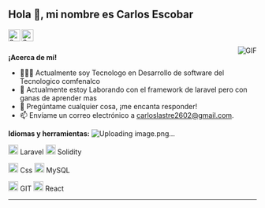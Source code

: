 <h2 title="hehehe"> Hola 👋, mi nombre es Carlos Escobar  </h2>

<a href="https://www.linkedin.com/in/carlos-d-escobar-lastre-b932b0274/">
  <img align="left" alt="Sanskar's LinkedIn" width="24px" src="https://img.icons8.com/nolan/96/linkedin.png" />
</a>
<a href="https://www.instagram.com/j.sanskarr/">
  <img align="left" alt="Sanskar's Instagram" width="24px" src="https://img.icons8.com/nolan/96/instagram-new.png" />
</a>





<br />
<br />


 

  <img align="right" alt="GIF" src="https://media.giphy.com/media/LmNwrBhejkK9EFP504/giphy.gif" />

**¡Acerca de mí!**

- 👨🏽‍💻 Actualmente soy Tecnologo en Desarrollo de software del Tecnologico comfenalco
- 🌱 Actualmente estoy Laborando con el framework de laravel pero con ganas de aprender mas 
- 💬 Pregúntame cualquier cosa, ¡me encanta responder!
- 📫 Envíame un correo electrónico a [carloslastre2602@gmail.com](mailto:carloslastre2602@gmail.com).



**Idiomas y herramientas:**
![Uploading image.png…]()


<code><img height="20" src="https://img.icons8.com/nolan/96/laravel.png"></code> Laravel
<code><img height="20" src="https://img.icons8.com/nolan/96/ethereum.png"></code> Solidity

<code><img height="20" src="https://img.icons8.com/nolan/96/css3.png"></code> Css
<code><img height="20" src="https://img.icons8.com/nolan/96/sql.png"></code> MySQL

<code><img height="20" src="https://img.icons8.com/nolan/96/git.png"></code> GIT
<code><img height="20" src="https://img.icons8.com/nolan/96/react-native.png"></code> React


-----



